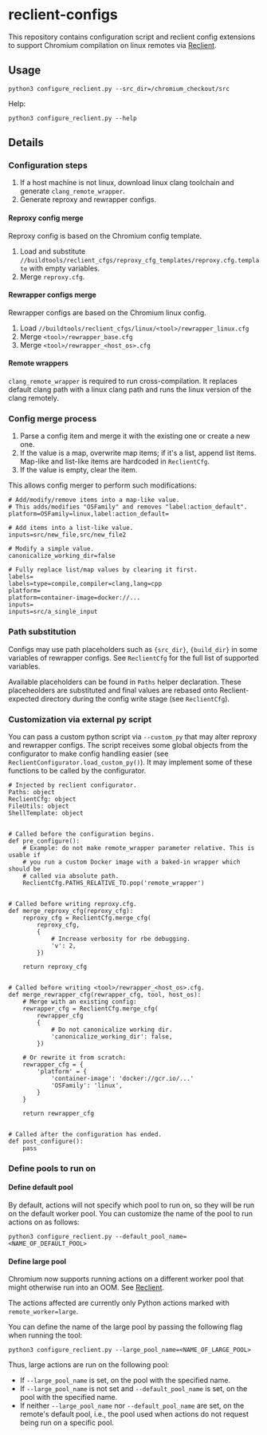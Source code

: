 # reclient-configs

This repository contains configuration script and reclient config extensions to
support Chromium compilation on linux remotes via
[Reclient](https://github.com/bazelbuild/reclient/).

## Usage

```
python3 configure_reclient.py --src_dir=/chromium_checkout/src
```

Help:
```
python3 configure_reclient.py --help
```

## Details

### Configuration steps

1. If a host machine is not linux, download linux clang toolchain and generate
   `clang_remote_wrapper`.
2. Generate reproxy and rewrapper configs.

#### Reproxy config merge

Reproxy config is based on the Chromium config template.
1. Load and substitute
   `//buildtools/reclient_cfgs/reproxy_cfg_templates/reproxy.cfg.template` with
   empty variables.
2. Merge `reproxy.cfg`.

#### Rewrapper configs merge

Rewrapper configs are based on the Chromium linux config.
1. Load `//buildtools/reclient_cfgs/linux/<tool>/rewrapper_linux.cfg`
2. Merge `<tool>/rewrapper_base.cfg`
3. Merge `<tool>/rewrapper_<host_os>.cfg`

#### Remote wrappers

`clang_remote_wrapper` is required to run cross-compilation. It replaces default
clang path with a linux clang path and runs the linux version of the clang
remotely.

### Config merge process

1. Parse a config item and merge it with the existing one or create a new one.
2. If the value is a map, overwrite map items; if it's a list, append list
   items. Map-like and list-like items are hardcoded in `ReclientCfg`.
3. If the value is empty, clear the item.

This allows config merger to perform such modifications:

```
# Add/modify/remove items into a map-like value.
# This adds/modifies "OSFamily" and removes "label:action_default".
platform=OSFamily=linux,label:action_default=

# Add items into a list-like value.
inputs=src/new_file,src/new_file2

# Modify a simple value.
canonicalize_working_dir=false

# Fully replace list/map values by clearing it first.
labels=
labels=type=compile,compiler=clang,lang=cpp
platform=
platform=container-image=docker://...
inputs=
inputs=src/a_single_input
```

### Path substitution

Configs may use path placeholders such as `{src_dir}`, `{build_dir}` in some
variables of rewrapper configs. See `ReclientCfg` for the full list of supported
variables.

Available placeholders can be found in `Paths` helper declaration. These
placeheolders are substituted and final values are rebased onto
Reclient-expected directory during the config write stage (see `ReclientCfg`).

### Customization via external py script

You can pass a custom python script via `--custom_py` that may alter reproxy and
rewrapper configs. The script receives some global objects from the configurator
to make config handling easier (see `ReclientConfigurator.load_custom_py()`). It
may implement some of these functions to be called by the configurator.

```(python)
# Injected by reclient configurator.
Paths: object
ReclientCfg: object
FileUtils: object
ShellTemplate: object


# Called before the configuration begins.
def pre_configure():
    # Example: do not make remote_wrapper parameter relative. This is usable if
    # you run a custom Docker image with a baked-in wrapper which should be
    # called via absolute path.
    ReclientCfg.PATHS_RELATIVE_TO.pop('remote_wrapper')


# Called before writing reproxy.cfg.
def merge_reproxy_cfg(reproxy_cfg):
    reproxy_cfg = ReclientCfg.merge_cfg(
        reproxy_cfg,
        {
            # Increase verbosity for rbe debugging.
            'v': 2,
        })

    return reproxy_cfg


# Called before writing <tool>/rewrapper_<host_os>.cfg.
def merge_rewrapper_cfg(rewrapper_cfg, tool, host_os):
    # Merge with an existing config:
    rewrapper_cfg = ReclientCfg.merge_cfg(
        rewrapper_cfg
        {
            # Do not canonicalize working dir.
            'canonicalize_working_dir': false,
        })

    # Or rewrite it from scratch:
    rewrapper_cfg = {
        'platform' = {
            'container-image': 'docker://gcr.io/...'
            'OSFamily': 'linux',
        }
    }

    return rewrapper_cfg


# Called after the configuration has ended.
def post_configure():
    pass
```

### Define pools to run on

#### Define default pool

By default, actions will not specify which pool to run on, so they will be run on the default worker
pool. You can customize the name of the pool to run actions on as follows:

```
python3 configure_reclient.py --default_pool_name=<NAME_OF_DEFAULT_POOL>
```

#### Define large pool

Chromium now supports running actions on a different worker pool that might otherwise run into
an OOM. See [Reclient](https://source.chromium.org/chromium/chromium/src/+/4f94ce92c8c657cbfeb4dd386581340704c9dd11).

The actions affected are currently only Python actions marked with `remote_worker=large`.

You can define the name of the large pool by passing the following flag when running the tool:

```
python3 configure_reclient.py --large_pool_name=<NAME_OF_LARGE_POOL>
```

Thus, large actions are run on the following pool:

- If `--large_pool_name` is set, on the pool with the specified name.
- If `--large_pool_name` is not set and `--default_pool_name` is set, on the pool with the specified
    name.
- If neither `--large_pool_name` nor `--default_pool_name` are set, on the remote's default pool,
    i.e., the pool used when actions do not request being run on a specific pool.

